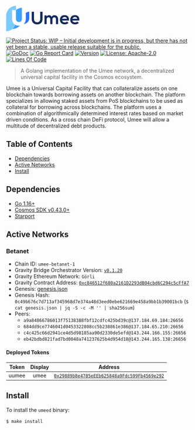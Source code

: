 ![Logo!](assets/umee-small-logo.png)

[![Project Status: WIP – Initial development is in progress, but there has not yet been a stable, usable release suitable for the public.](https://img.shields.io/badge/repo%20status-WIP-yellow.svg?style=flat-square)](https://www.repostatus.org/#wip)
[![GoDoc](https://img.shields.io/badge/godoc-reference-blue?style=flat-square&logo=go)](https://godoc.org/github.com/umee-network/umee)
[![Go Report Card](https://goreportcard.com/badge/github.com/umee-network/umee?style=flat-square)](https://goreportcard.com/report/github.com/umee-network/umee)
[![Version](https://img.shields.io/github/tag/umee-network/umee.svg?style=flat-square)](https://github.com/umee-network/umee/releases/latest)
[![License: Apache-2.0](https://img.shields.io/github/license/umee-network/umee.svg?style=flat-square)](https://github.com/umee-network/umee/blob/main/LICENSE)
[![Lines Of Code](https://img.shields.io/tokei/lines/github/umee-network/umee?style=flat-square)](https://github.com/umee-network/umee)

> A Golang implementation of the Umee network, a decentralized universal capital
facility in the Cosmos ecosystem.

Umee is a Universal Capital Facility that can collateralize assets on one blockchain
towards borrowing assets on another blockchain. The platform specializes in
allowing staked assets from PoS blockchains to be used as collateral for borrowing
across blockchains. The platform uses a combination of algorithmically determined
interest rates based on market driven conditions. As a cross chain DeFi protocol,
Umee will allow a multitude of decentralized debt products.

## Table of Contents

- [Dependencies](#dependencies)
- [Active Networks](#active-networks)
- [Install](#install)

## Dependencies

- [Go 1.16+](https://golang.org/dl/)
- [Cosmos SDK v0.43.0+](https://github.com/cosmos/cosmos-sdk/releases)
- [Starport](https://docs.starport.network/intro/install.html)

## Active Networks

### Betanet

- Chain ID: `umee-betanet-1`
- Gravity Bridge Orchestrator Version: [`v0.1.20`](https://github.com/PeggyJV/gravity-bridge/releases/tag/v0.1.20)
- Gravity Ethereum Network: `Görli`
- Gravity Contract Address: [`0xc846512f680a2161D2293dB04cbd6C294c5cFfA7`](https://goerli.etherscan.io/address/0xc846512f680a2161d2293db04cbd6c294c5cffa7)
- Genesis: [genesis.json](https://raw.githubusercontent.com/umee-network/umee/main/networks/umee-betanet-1/genesis.json)
- Genesis Hash: `0c49b676c7d713af345968d7e374a48d3eed0ebe621669e458a9bb1b39001bcb` (`$ cat genesis.json | jq -S -c -M '' | sha256sum`)
- Peers:
  - `a9a84866786013f75138388fbf12cdfc425bd39c@137.184.69.184:26656`
  - `684dd9ce7746041d0453322808cc5b238861e386@137.184.65.210:26656`
  - `c4c425c66d2941ce4d5d98185aa90d2330de5efd@143.244.166.155:26656`
  - `eb42bdbd821fad7bd0048a741237625b4d954d18@143.244.165.138:26656`

#### Deployed Tokens

| Token 	| Display 	|                   Address                  	|
|:-----:	|:-------:	|:------------------------------------------:	|
| uumee 	|   umee  	| [`0x29889b8e4785eEEb625848a9Fdc599Fb4569e292`](https://goerli.etherscan.io/address/0x29889b8e4785eEEb625848a9Fdc599Fb4569e292) 	|

## Install

To install the `umeed` binary:

```shell
$ make install
```
